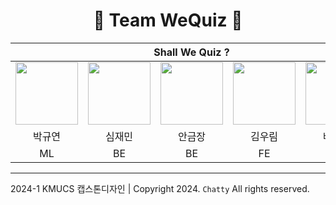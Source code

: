 <h1 align='center'> 🚀 Team WeQuiz 🚀 </h1>

<div align='center'>
  
<table>
    <thead>
        <tr>
            <th colspan="5"> Shall We Quiz ? </th>
        </tr>
    </thead>
    <tbody>
        <tr>
          <tr>
            <td align='center'><a href="https://github.com/noooey"><img src="https://avatars.githubusercontent.com/u/66217855?v=4" width="100" height="100"></td>
            <td align='center'><a href="https://github.com/cherry031"><img src="https://avatars.githubusercontent.com/u/66215132?v=4" width="100" height="100"></td>
            <td align='center'><a href="https://github.com/koomchang"><img src="https://avatars.githubusercontent.com/u/90228925?v=4" width="100" height="100"></td>
            <td align='center'><a href="https://github.com/KRimwoo"><img src="https://avatars.githubusercontent.com/u/66295173?v=4" width="100" height="100"></td>
            <td align='center'><a href="https://github.com/ryanbae94"><img src="https://avatars.githubusercontent.com/u/122738447?v=4" width="100" height="100"></td>
          </tr>
          <tr>
            <td align='center'>박규연</td>
            <td align='center'>심재민</td>
            <td align='center'>안금장</td>
            <td align='center'>김우림</td>
            <td align='center'>배준형</td>
          </tr>
          <tr>
            <td align='center'>ML</td>
            <td align='center'>BE</td>
            <td align='center'>BE</td>
            <td align='center'>FE</td>
            <td align='center'>FE</td>
          </tr>
        </tr>
    </tbody>
</table>

</div> 

---

2024-1 KMUCS 캡스톤디자인 | Copyright 2024. `Chatty` All rights reserved.
